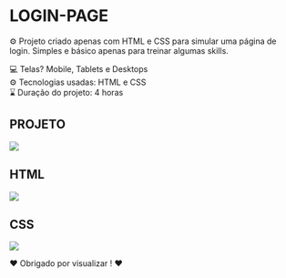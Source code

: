 # LOGIN-PAGE

⚙️ Projeto criado apenas com HTML e CSS para simular uma página de login. Simples e básico apenas para treinar algumas skills.

💻 Telas? Mobile, Tablets e Desktops </br>
⚙️ Tecnologias usadas: HTML e CSS </br>
⌛️  Duração do projeto: 4 horas

  <h2>PROJETO</h2>
<img src="https://user-images.githubusercontent.com/110071892/197017459-d745555a-7d78-4b14-9a0c-096c361e7352.png" />

  <h2>HTML</h2>
<img src="https://user-images.githubusercontent.com/110071892/197017876-bd5f15cc-2b91-4794-ba40-62c25115d67c.png" />

  <h2>CSS</h2>
<img src="https://user-images.githubusercontent.com/110071892/197017540-7598181d-bdf0-4456-ac36-8d38245c7f3e.png" />

❤️ Obrigado por visualizar ! ❤️
